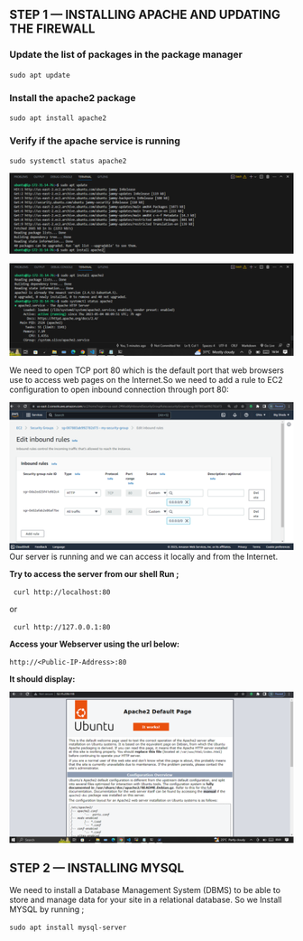 ## STEP 1 — INSTALLING APACHE AND UPDATING THE FIREWALL

### Update the list of packages in the package manager
`sudo apt update`

### Install the apache2 package
`sudo apt install apache2`

### Verify if the apache service is running
`sudo systemctl status apache2`

![Apache-status](./images/Capture.PNG)

![Apache-status](./images/Capture2.PNG)

We need to open TCP port 80 which is the default port that web browsers use to access web pages on the Internet.So we need to add a rule to EC2 configuration to open inbound connection through port 80:

![Apache-status](./images/Capture3.PNG)
Our server is running and we can access it locally and from the Internet.

**Try to access the server from our shell Run ;**

` curl http://localhost:80`

or 

` curl http://127.0.0.1:80`



**Access your Webserver using the url below:**

`http://<Public-IP-Address>:80`

**It should display:**

![Apache-status](./images/Capture4.PNG)


## STEP 2 — INSTALLING MYSQL

We need to install a Database Management System (DBMS) to be able to store and manage data for your site in a relational database. So we Install MYSQL by running ;

`sudo apt install mysql-server`